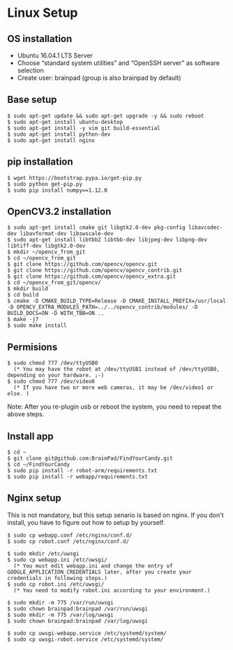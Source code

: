 Linux Setup
===

## OS installation
- Ubuntu 16.04.1 LTS Server   
- Choose “standard system utilities” and “OpenSSH server” as software selection
- Create user:  brainpad (group is also brainpad by default)

## Base setup
```
$ sudo apt-get update && sudo apt-get upgrade -y && sudo reboot
$ sudo apt-get install ubuntu-desktop
$ sudo apt-get install -y vim git build-essential
$ sudo apt-get install python-dev
$ sudo apt-get install nginx
```

## pip installation
```
$ wget https://bootstrap.pypa.io/get-pip.py
$ sudo python get-pip.py
$ sudo pip install numpy==1.12.0
```

## OpenCV3.2 installation
```
$ sudo apt-get install cmake git libgtk2.0-dev pkg-config libavcodec-dev libavformat-dev libswscale-dev
$ sudo apt-get install libtbb2 libtbb-dev libjpeg-dev libpng-dev libtiff-dev libgtk2.0-dev
$ mkdir ~/opencv_from_git
$ cd ~/opencv_from_git
$ git clone https://github.com/opencv/opencv.git
$ git clone https://github.com/opencv/opencv_contrib.git
$ git clone https://github.com/opencv/opencv_extra.git
$ cd ~/opencv_from_git/opencv/
$ mkdir build
$ cd build
$ cmake -D CMAKE_BUILD_TYPE=Release -D CMAKE_INSTALL_PREFIX=/usr/local -D OPENCV_EXTRA_MODULES_PATH=../../opencv_contrib/modules/ -D BUILD_DOCS=ON -D WITH_TBB=ON ..
$ make -j7
$ sudo make install
```

## Permisions
```
$ sudo chmod 777 /dev/ttyUSB0
  (* You may have the robot at /dev/ttyUSB1 instead of /dev/ttyUSB0, depending on your hardware. ;-)
$ sudo chmod 777 /dev/video0
  (* If you have two or more web cameras, it may be /dev/video1 or else. )
```
Note: After you re-plugin usb or reboot the system, you need to repeat the above steps.

## Install app
```
$ cd ~
$ git clone git@github.com:BrainPad/FindYourCandy.git
$ cd ~/FindYourCandy
$ sudo pip install -r robot-arm/requirements.txt
$ sudo pip install -r webapp/requirements.txt
```

## Nginx setup
This is not mandatory, but this setup senario is based on nginx.
If you don't install, you have to figure out how to setup by yourself.
```
$ sudo cp webapp.conf /etc/nginx/conf.d/
$ sudo cp robot.conf /etc/nginx/conf.d/

$ sudo mkdir /etc/uwsgi
$ sudo cp webapp.ini /etc/uwsgi/
  (* You must edit webapp.ini and change the entry of GOOGLE_APPLICATION_CREDENTIALS later, after you create your credentials in following steps.)
$ sudo cp robot.ini /etc/uwsgi/
  (* You need to modify robot.ini according to your environment.)

$ sudo mkdir -m 775 /var/run/uwsgi
$ sudo chown brainpad:brainpad /var/run/uwsgi
$ sudo mkdir -m 775 /var/log/uwsgi
$ sudo chown brainpad:brainpad /var/log/uwsgi

$ sudo cp uwsgi-webapp.service /etc/systemd/system/
$ sudo cp uwsgi-robot.service /etc/systemd/system/
```
